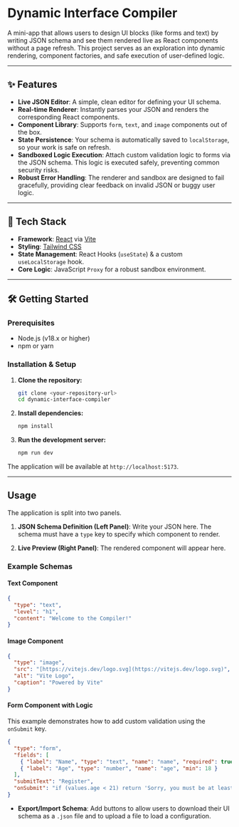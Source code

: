 # Dynamic Interface Compiler

A mini-app that allows users to design UI blocks (like forms and text) by writing JSON schema and see them rendered live as React components without a page refresh. This project serves as an exploration into dynamic rendering, component factories, and safe execution of user-defined logic.



---

## ✨ Features

* **Live JSON Editor**: A simple, clean editor for defining your UI schema.
* **Real-time Renderer**: Instantly parses your JSON and renders the corresponding React components.
* **Component Library**: Supports `form`, `text`, and `image` components out of the box.
* **State Persistence**: Your schema is automatically saved to `localStorage`, so your work is safe on refresh.
* **Sandboxed Logic Execution**: Attach custom validation logic to forms via the JSON schema. This logic is executed safely, preventing common security risks.
* **Robust Error Handling**: The renderer and sandbox are designed to fail gracefully, providing clear feedback on invalid JSON or buggy user logic.

---

## 🚀 Tech Stack

* **Framework**: [React](https://reactjs.org/) via [Vite](https://vitejs.dev/)
* **Styling**: [Tailwind CSS](https://tailwindcss.com/)
* **State Management**: React Hooks (`useState`) & a custom `useLocalStorage` hook.
* **Core Logic**: JavaScript `Proxy` for a robust sandbox environment.

---

## 🛠️ Getting Started

### Prerequisites

* Node.js (v18.x or higher)
* npm or yarn

### Installation & Setup

1.  **Clone the repository:**
    ```bash
    git clone <your-repository-url>
    cd dynamic-interface-compiler
    ```

2.  **Install dependencies:**
    ```bash
    npm install
    ```

3.  **Run the development server:**
    ```bash
    npm run dev
    ```

The application will be available at `http://localhost:5173`.

---

## Usage

The application is split into two panels.

1.  **JSON Schema Definition (Left Panel)**: Write your JSON here. The schema must have a `type` key to specify which component to render.

2.  **Live Preview (Right Panel)**: The rendered component will appear here.

### Example Schemas

#### Text Component

```json
{
  "type": "text",
  "level": "h1",
  "content": "Welcome to the Compiler!"
}
````

#### Image Component

```json
{
  "type": "image",
  "src": "[https://vitejs.dev/logo.svg](https://vitejs.dev/logo.svg)",
  "alt": "Vite Logo",
  "caption": "Powered by Vite"
}
```

#### Form Component with Logic

This example demonstrates how to add custom validation using the `onSubmit` key.

```json
{
  "type": "form",
  "fields": [
    { "label": "Name", "type": "text", "name": "name", "required": true },
    { "label": "Age", "type": "number", "name": "age", "min": 18 }
  ],
  "submitText": "Register",
  "onSubmit": "if (values.age < 21) return 'Sorry, you must be at least 21 to register.'; if (values.name.length < 2) return 'Name is too short.';"
}
```

* **Export/Import Schema**: Add buttons to allow users to download their UI schema as a `.json` file and to upload a file to load a configuration.
```
